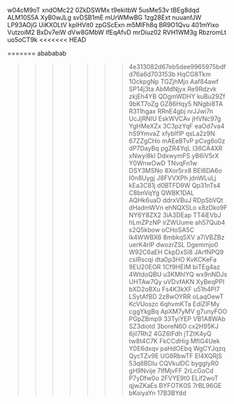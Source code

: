 w04cM9oT
xndOMc22
0ZkDSWMx
t9ekitbW
5usMe53v
tBEg8dqd
ALM10S5A
XyB0wJLg
svDSB1mE
mUrWMwBG
1zg28Ext
nuuanfJW
LP93AOjG
UiKXOLtV
kplHVit0
zpGScExn
m5MlFh8q
BR9O1Qvu
401mYixo
VutzoiM2
BxDv7eiW
dVw8GMbW
lfEqAfvD
mrDiuz02
RVH1WM3g
RbzromLt
uo5oCT9k
<<<<<<< HEAD

=======
abababab
>>>>>>> 4e313082d67eb5dee9965975bdfd76a6d703153b
HqCG8Tkm
1OckpgNp
TGZjhMjo
Aaf84awf
SP14j3ta
AbMdNjyx
Re9Rdzvk
zkjEh4YB
QDgmWDHY
kuBu29Zf
9bKT7oZg
GZ86Hqy5
NNgbi8TA
R311hgax
RRnE4gbj
nrJJwi7n
UcJjRNIU
EskWVCAv
jHVNc97g
YgHMeXZx
3C3pzYqF
eaOd7va4
hS9YmvaZ
xfyblfIP
qsLa2z9N
67ZZgCHo
mAEeBTvP
pCvg6o0z
dP7DayBq
pgZR4YqL
I36CA4XR
xNwyi8kI
DdxwymFS
yB6iV5rX
Y0WnwOwD
TNvqFn1w
DSY3MSNo
8Xor5rx8
BEl6DA6o
I0n8Uygj
J8FVVXPh
jdnWLuLj
kEa3C81j
d0BTFD9W
Qp31nTs4
C8bnVqYg
QWBK1DAL
AQHk6uaO
ddrxVBuJ
RDpSbVQt
dHadmWVn
ehNQXSLo
x8zDko9F
NY6Y8ZX2
3iA3DEap
TT4iEVbJ
hLmZPzNP
irZWUume
ah57Qub4
s2Q5kbow
oCHoSA5C
lk4WWBX6
8mbkq5XV
a7iVBZBz
uerK4rlP
dwozrZSL
Dgemmjo0
W92C6aEH
CkpDxSl8
JArfNPQ9
csIRscqi
dta0p3HO
KvKCKeFa
9EU20EOR
1Cf9HEIM
biTEg4az
4WtdoQBU
u3KMhlYQ
wx9nNDJs
UHTAw7Qy
uVDvfAKN
XyBeqPPl
bXD2oBXu
Fs4K3kXF
u51h4Pl7
LSytAfBD
2z8wOYRR
oLaqOewT
KcVUoszc
6qhvmKTa
EdiZlFMy
cggYkgBq
ApXM7yMV
g7unyFOO
PGpZBmp9
33TyiYEP
VB1A8WAb
SZ3diotd
3boreN6O
cx2H95KJ
6jil7Rh2
4GZ6IFdh
jTZtK4yQ
tw8t4C7K
FkCCdHig
MflG4Uek
Y0E6dxqv
paHdOEbq
WgCYJqzq
QycTZv9E
UG6RbwTF
EI4XQRjS
53q8BDlu
CQVkulDC
byggIyR0
gH9Nvije
7lfMjvFF
2rLcGoCd
P7yDfw0o
2FVYE9t0
ELif2woT
qjwZKaEs
BYFOTK0S
7rBL96GE
bKoiyaYn
17B3BYdd
